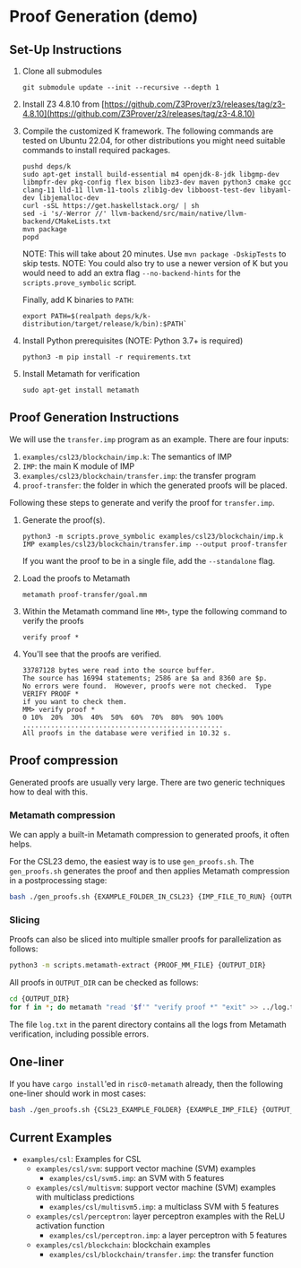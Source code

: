 # Proof Generation (demo)

## Set-Up Instructions

1. Clone all submodules

   ```git submodule update --init --recursive --depth 1```

2. Install Z3 4.8.10 from [https://github.com/Z3Prover/z3/releases/tag/z3-4.8.10](https://github.com/Z3Prover/z3/releases/tag/z3-4.8.10)

3. Compile the customized K framework. The following commands are tested on Ubuntu 22.04, for other distributions you might need suitable commands to install required packages.
    ```
    pushd deps/k
    sudo apt-get install build-essential m4 openjdk-8-jdk libgmp-dev libmpfr-dev pkg-config flex bison libz3-dev maven python3 cmake gcc clang-11 lld-11 llvm-11-tools zlib1g-dev libboost-test-dev libyaml-dev libjemalloc-dev
    curl -sSL https://get.haskellstack.org/ | sh
    sed -i 's/-Werror //' llvm-backend/src/main/native/llvm-backend/CMakeLists.txt
    mvn package
    popd
    ```
    NOTE: This will take about 20 minutes. Use `mvn package -DskipTests` to skip tests.
    NOTE: You could also try to use a newer version of K but you would need to add an extra
    flag `--no-backend-hints` for the `scripts.prove_symbolic` script.

    Finally, add K binaries to `PATH`:
    ```
    export PATH=$(realpath deps/k/k-distribution/target/release/k/bin):$PATH`
    ```

4. Install Python prerequisites (NOTE: Python 3.7+ is required)

    ```
    python3 -m pip install -r requirements.txt
    ```

5. Install Metamath for verification

    ```
    sudo apt-get install metamath
    ```

## Proof Generation Instructions

We will use the `transfer.imp` program as an example. There are four inputs:
1. `examples/csl23/blockchain/imp.k`: The semantics of IMP
2. `IMP`: the main K module of IMP
3. `examples/csl23/blockchain/transfer.imp`: the transfer program
4. `proof-transfer`: the folder in which the generated proofs will be placed.

Following these steps to generate and verify the proof for `transfer.imp`.

1. Generate the proof(s).

   ```python3 -m scripts.prove_symbolic examples/csl23/blockchain/imp.k IMP examples/csl23/blockchain/transfer.imp --output proof-transfer```

   If you want the proof to be in a single file, add the `--standalone` flag.

2. Load the proofs to Metamath

   ```metamath proof-transfer/goal.mm```

3. Within the Metamath command line `MM>`, type the following command to verify the proofs

   ```verify proof *```

4. You'll see that the proofs are verified.

   ```
   33787128 bytes were read into the source buffer.
   The source has 16994 statements; 2586 are $a and 8360 are $p.
   No errors were found.  However, proofs were not checked.  Type VERIFY PROOF *
   if you want to check them.
   MM> verify proof *
   0 10%  20%  30%  40%  50%  60%  70%  80%  90% 100%
   ..................................................
   All proofs in the database were verified in 10.32 s.
   ```

## Proof compression

Generated proofs are usually very large.
There are two generic techniques how to deal with this.

### Metamath compression

We can apply a built-in Metamath compression to generated proofs, it often helps.

For the CSL23 demo, the easiest way is to use `gen_proofs.sh`.
The `gen_proofs.sh` generates the proof and then applies Metamath compression in a postprocessing stage:

```sh
bash ./gen_proofs.sh {EXAMPLE_FOLDER_IN_CSL23} {IMP_FILE_TO_RUN} {OUTPUT_FILE_NAME}
```

### Slicing

Proofs can also be sliced into multiple smaller proofs for parallelization as follows:

```sh
python3 -m scripts.metamath-extract {PROOF_MM_FILE} {OUTPUT_DIR}
```

All proofs in `OUTPUT_DIR` can be checked as follows:
```sh
cd {OUTPUT_DIR}
for f in *; do metamath "read '$f'" "verify proof *" "exit" >> ../log.txt; done;
```

The file `log.txt` in the parent directory contains all the logs from Metamath verification, including possible errors.

## One-liner

If you have `cargo install`'ed in `risc0-metamath` already, then the following one-liner should work in most cases:

```sh
bash ./gen_proofs.sh {CSL23_EXAMPLE_FOLDER} {EXAMPLE_IMP_FILE} {OUTPUT_FOLDER} {TARGET_THEOREM}
```

## Current Examples

- `examples/csl`: Examples for CSL
  - `examples/csl/svm`: support vector machine (SVM) examples
    - `examples/csl/svm5.imp`: an SVM with 5 features
  - `examples/csl/multisvm`: support vector machine (SVM) examples with multiclass predictions
    - `examples/csl/multisvm5.imp`: a multiclass SVM with 5 features
  - `examples/csl/perceptron`: layer perceptron examples with the ReLU activation function
    - `examples/csl/perceptron.imp`: a layer perceptron with 5 features
  - `examples/csl/blockchain`: blockchain examples
    - `examples/csl/blockchain/transfer.imp`: the transfer function
